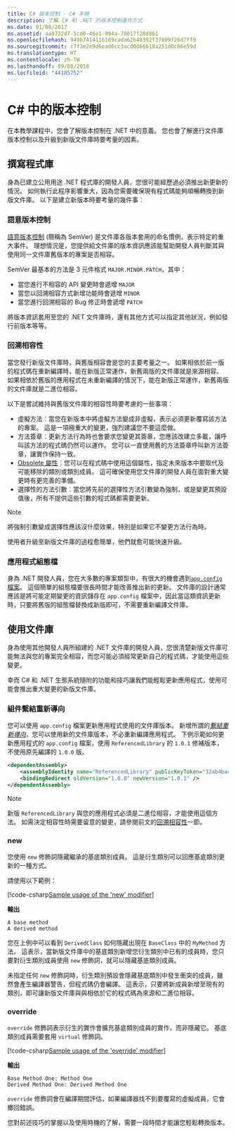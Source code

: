```yaml
---
title: C# 版本控制 - C# 手冊
description: 了解 C# 和 .NET 的版本控制運作方式
ms.date: 01/08/2017
ms.assetid: aa8732d7-5cd0-46e1-994a-78017f20d861
ms.openlocfilehash: 949b7414116169cada62b48392f37809f26d7ff9
ms.sourcegitcommit: c7f3e2e9d6ead6cc3acd0d66b10a251d0c66e59d
ms.translationtype: HT
ms.contentlocale: zh-TW
ms.lasthandoff: 09/08/2018
ms.locfileid: "44185752"
---
```

# <a name="versioning-in-c"></a>C# 中的版本控制 #

在本教學課程中，您會了解版本控制在 .NET 中的意義。 您也會了解進行文件庫版本控制以及升級到新版文件庫時要考量的因素。

## <a name="authoring-libraries"></a>撰寫程式庫

身為已建立公用用途 .NET 程式庫的開發人員，您很可能經歷過必須推出新更新的情況。 如何執行此程序影響重大，因為您需要確保現有程式碼能夠順暢轉換到新版文件庫。 以下是建立新版本時要考量的幾件事︰

### <a name="semantic-versioning"></a>語意版本控制

[語意版本控制](http://semver.org/) (簡稱為 SemVer) 是文件庫各版本套用的命名慣例，表示特定的重大事件。
理想情況是，您提供給文件庫的版本資訊應該能幫助開發人員判斷其與使用同一文件庫舊版本的專案是否相容。

SemVer 最基本的方法是 3 元件格式 `MAJOR.MINOR.PATCH`，其中：

* 當您進行不相容的 API 變更時會遞增 `MAJOR`
* 當您以回溯相容方式新增功能時會遞增 `MINOR`
* 當您進行回溯相容的 Bug 修正時會遞增 `PATCH`

將版本資訊套用至您的 .NET 文件庫時，還有其他方式可以指定其他狀況，例如發行前版本等等。

### <a name="backwards-compatibility"></a>回溯相容性

當您發行新版文件庫時，與舊版相容會是您的主要考量之一。
如果相依於前一版的程式碼在重新編譯時，能在新版正常運作，新舊兩版的文件庫就是來源相容。 如果相依於舊版的應用程式在未重新編譯的情況下，能在新版正常運作，新舊兩版的文件庫就是二進位相容。

以下是嘗試維持與舊版文件庫的相容性時要考慮的一些事項︰

* 虛擬方法︰當您在新版本中將虛擬方法變成非虛擬，表示必須更新覆寫該方法的專案。 這是一項極重大的變更，強烈建議您不要這麼做。
* 方法簽章︰更新方法行為時也會要求您變更其簽章，您應該改建立多載，讓呼叫該方法的程式碼仍然可以運作。
您可以一直使用舊的方法簽章呼叫新方法簽章，讓實作保持一致。
* [Obsolete 屬性](programming-guide/concepts/attributes/common-attributes.md#Obsolete)︰您可以在程式碼中使用這個屬性，指定未來版本中要取代及可能移除的類別或類別成員。
這可確保使用您文件庫的開發人員在面對重大變更時有更完善的準備。
* 選擇性的方法引數︰當您將先前的選擇性方法引數變為強制，或是變更其預設值後，所有不提供這些引數的程式碼都需要更新。
> [!NOTE]
> 將強制引數變成選擇性應該沒什麼效果，特別是如果它不變更方法行為時。

使用者升級至新版文件庫的過程愈簡單，他們就愈可能快速升級。

### <a name="application-configuration-file"></a>應用程式組態檔

身為 .NET 開發人員，您在大多數的專案類型中，有很大的機會遇到[`app.config` 檔案](../framework/configure-apps/file-schema/index.md)。
這個簡單的組態檔要很長時間才能改善推出新的更新。 文件庫的設計通常應該是將可能定期變更的資訊儲存在 `app.config` 檔案中，因此當這類資訊更新時，只要將舊版的組態檔替換成新版即可，不需要重新編譯文件庫。

## <a name="consuming-libraries"></a>使用文件庫

身為使用其他開發人員所組建的 .NET 文件庫的開發人員，您很清楚新版文件庫可能無法與您的專案完全相容，而您可能必須經常更新自己的程式碼，才能使用這些變更。

幸而 C# 和 .NET 生態系統隨附的功能和技巧讓我們能輕鬆更新應用程式，使用可能會推出重大變更的新版文件庫。

### <a name="assembly-binding-redirection"></a>組件繫結重新導向

您可以使用 `app.config` 檔案更新應用程式使用的文件庫版本。 新增所謂的[*繫結重新導向*](../framework/configure-apps/redirect-assembly-versions.md)，您可以使用新的文件庫版本，不必重新編譯應用程式。 下例示範如何更新應用程式的 `app.config` 檔案，使用 `ReferencedLibrary` 的 `1.0.1` 修補版本，不使用原先編譯的 `1.0.0` 版。

```xml
<dependentAssembly>
    <assemblyIdentity name="ReferencedLibrary" publicKeyToken="32ab4ba45e0a69a1" culture="en-us" />
    <bindingRedirect oldVersion="1.0.0" newVersion="1.0.1" />
</dependentAssembly>
```

> [!NOTE]
> 新版 `ReferencedLibrary` 與您的應用程式必須是二進位相容，才能使用這個方法。
> 如需決定相容性時需要留意的變更，請參閱前文的[回溯相容性](#backwards-compatibility)一節。

### <a name="new"></a>new

您使用 `new` 修飾詞隱藏繼承的基底類別成員。 這是衍生類別可以回應基底類別更新的一種方式。

請使用以下範例：

[!code-csharp[Sample usage of the 'new' modifier](../../samples/csharp/versioning/new/Program.cs#sample)]

**輸出**

```
A base method
A derived method
```

您在上例中可以看到 `DerivedClass` 如何隱藏出現在 `BaseClass` 中的 `MyMethod` 方法。
這表示，當新版文件庫中的基底類別新增您衍生類別中已有的成員時，您只要對衍生類別成員使用 `new` 修飾詞，就可以隱藏基底類別成員。

未指定任何 `new` 修飾詞時，衍生類別預設會隱藏基底類別中發生衝突的成員，雖然會產生編譯器警告，但程式碼仍會編譯。 這表示，只要將新成員新增至現有的類別，即可讓新版文件庫與與相依於它的程式碼為來源和二進位相容。

### <a name="override"></a>override

`override` 修飾詞表示衍生的實作會擴充基底類別成員的實作，而非隱藏它。 基底類別成員需要套用 `virtual` 修飾詞。

[!code-csharp[Sample usage of the 'override' modifier](../../samples/csharp/versioning/override/Program.cs#sample)]

**輸出**

```
Base Method One: Method One
Derived Method One: Derived Method One
```

`override` 修飾詞會在編譯期間評估，如果編譯器找不到要覆寫的虛擬成員，它會擲回錯誤。

您對前述技巧的掌握以及使用時機的了解，需要一段時間才能讓您輕鬆轉換版本。
